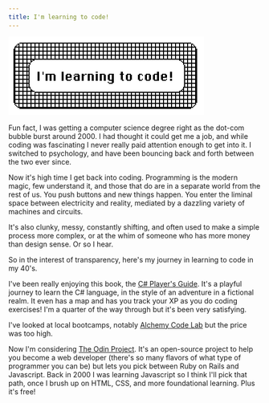 ```yaml
---
title: I'm learning to code!
---
```


<img src="/assets/coding.png" alt="I'm learning to code!"/>

Fun fact, I was getting a computer science degree right as the dot-com bubble burst around 2000. I had thought it could get me a job, and while coding was fascinating I never really paid attention enough to get into it. I switched to psychology, and have been bouncing back and forth between the two ever since.

Now it's high time I get back into coding. Programming is the modern magic, few understand it, and those that do are in a separate world from the rest of us. You push buttons and new things happen. You enter the liminal space between electricity and reality, mediated by a dazzling variety of machines and circuits.

It's also clunky, messy, constantly shifting, and often used to make a simple process more complex, or at the whim of someone who has more money than design sense. Or so I hear.

So in the interest of transparency, here's my journey in learning to code in my 40's.

I've been really enjoying this book, the [C# Player's Guide](http://csharpplayersguide.com). It's a playful journey to learn the C# language, in the style of an adventure in a fictional realm. It even has a map and has you track your XP as you do coding exercises! I'm a quarter of the way through but it's been very satisfying.

I've looked at local bootcamps, notably [Alchemy Code Lab](https://www.alchemycodelab.com) but the price was too high.

Now I'm considering [The Odin Project](http://theodinproject.com). It's an open-source project to help you become a web developer (there's so many flavors of what type of programmer you can be) but lets you pick between Ruby on Rails and Javascript. Back in 2000 I was learning Javascript so I think I'll pick that path, once I brush up on HTML, CSS, and more foundational learning. Plus it's free!

